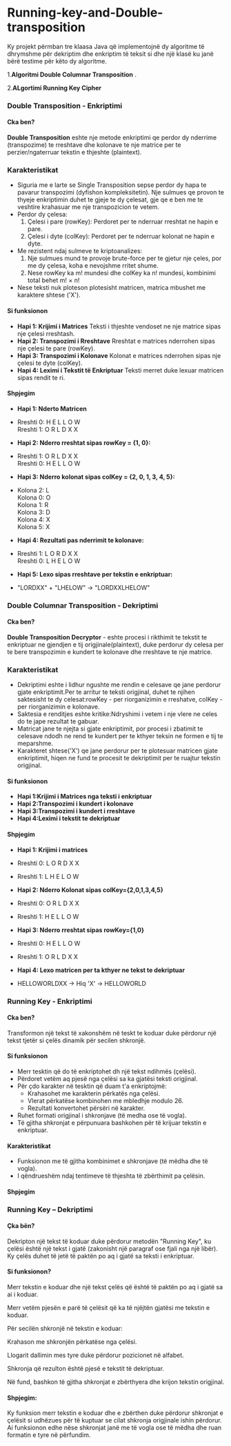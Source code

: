 # Running-key-and-Double-transposition

Ky projekt përmban tre klaasa Java që implementojnë dy algoritme të dhrymshme për dekriptim dhe enkriptim të teksit si dhe një klasë ku janë bërë testime për këto dy algoritme.

1.**Algoritmi Double Columnar Transposition** .

2.**ALgortimi Running Key Cipher** 

### Double Transposition - Enkriptimi

#### Cka ben?

**Double Transposition**  eshte nje metode enkriptimi qe perdor dy nderrime (transpozime) te rreshtave dhe kolonave te nje matrice per te perzier/ngaterruar tekstin e thjeshte (plaintext).

### Karakteristikat

- Siguria me e larte se Single Transposition sepse perdor dy hapa te pavarur transpozimi (dyfishon kompleksitetin). Nje sulmues qe provon te thyeje enkriptimin duhet te gjeje te dy çelesat, gje qe e ben me te veshtire krahasuar me nje transpozicion te vetem.
- Perdor dy çelesa:
  1. Çelesi i pare (rowKey): Perdoret per te nderruar rreshtat ne hapin e pare.
  2. Çelesi i dyte (colKey): Perdoret per te nderruar kolonat ne hapin e dyte.
- Me rezistent ndaj sulmeve te kriptoanalizes:
  1. Nje sulmues mund te provoje brute-force per te gjetur nje çeles, por me dy çelesa, koha e nevojshme rritet shume.
  2. Nese rowKey ka m! mundesi dhe colKey ka n! mundesi, kombinimi total behet m! × n!
- Nese teksti nuk ploteson plotesisht matricen, matrica mbushet me karaktere shtese ('X').


#### Si funksionon

   - **Hapi 1: Krijimi i Matrices** Teksti i thjeshte vendoset ne nje matrice sipas nje çelesi rreshtash.    
   - **Hapi 2: Transpozimi i Rreshtave** Rreshtat e matrices nderrohen sipas nje çelesi te pare (rowKey). 
   - **Hapi 3: Transpozimi i Kolonave** Kolonat e matrices nderrohen sipas nje çelesi te dyte (colKey).  
   - **Hapi 4: Leximi i Tekstit të Enkriptuar** Teksti merret duke lexuar matricen sipas rendit te ri.


#### Shpjegim

 - **Hapi 1: Nderto Matricen**
 - Rreshti 0: H E L L O W  
  Rreshti 1: O R L D X X  

 - **Hapi 2: Nderro rreshtat sipas rowKey = {1, 0}:**
 - Rreshti 1: O R L D X X  
 Rreshti 0: H E L L O W  

 - **Hapi 3: Nderro kolonat sipas colKey = {2, 0, 1, 3, 4, 5}:**
 - Kolona 2: L  
 Kolona 0: O  
 Kolona 1: R  
 Kolona 3: D  
 Kolona 4: X  
 Kolona 5: X  

- **Hapi 4: Rezultati pas nderrimit te kolonave:** 
- Rreshti 1: L O R D X X  
 Rreshti 0: L H E L O W  

- **Hapi 5: Lexo sipas rreshtave per tekstin e enkriptuar:**
- "LORDXX" + "LHELOW" → "LORDXXLHELOW"

### Double Columnar Transposition - Dekriptimi

#### Cka ben?

**Double Transposition Decryptor** - eshte procesi i rikthimit te tekstit te enkriptuar ne gjendjen e tij origjinale(plaintext), duke perdorur dy celesa per te bere transpozimin e kundert te kolonave dhe rreshtave te nje matrice.

### Karakteristikat
- Dekriptimi eshte i lidhur ngushte me rendin e celesave qe jane perdorur gjate enkriptimit.Per te arritur te teksti origjinal, duhet te njihen 
 saktesisht te dy celesat:rowKey - per riorganizimin e rreshatve,
                          colKey - per riorganizimin e kolonave.
- Saktesia e renditjes eshte kritike:Ndryshimi i vetem i nje vlere ne celes do te jape rezultat te gabuar.
- Matricat jane te njejta si gjate enkriptimit, por procesi i zbatimit te celesave ndodh ne rend te kundert per te kthyer teksin ne formen e tij te 
 meparshme.
- Karakteret shtese('X') qe jane perdorur per te plotesuar matricen gjate enkriptimit, hiqen ne fund te procesit te dekriptimit per te ruajtur 
 tekstin origjinal.

#### Si funksionon

  - **Hapi 1:Krijimi i Matrices nga teksti i enkriptuar**
  - **Hapi 2:Transpozimi i kundert i kolonave**
  - **Hapi 3:Transpozimi i kundert i rreshtave**
  - **Hapi 4:Leximi i tekstit te dekriptuar**
    
#### Shpjegim

  - **Hapi 1: Krijimi i matrices**
  -  Rreshti 0: L O R D X X
   - Rreshti 1: L H E L O W


  - **Hapi 2: Nderro Kolonat sipas colKey={2,0,1,3,4,5}**
   - Rreshti 0: O R L D X X
   - Rreshti 1: H E L L O W


  - **Hapi 3: Nderro rreshtat sipas rowKey={1,0}**
  -  Rreshti 0: H E L L O W
  -  Rreshti 1: O R L D X X


  - **Hapi 4: Lexo matricen per ta kthyer ne tekst te dekriptuar**
   - HELLOWORLDXX -> Hiq 'X' -> HELLOWORLD


### Running Key - Enkriptimi

#### Cka ben?

Transformon një tekst të xakonshëm në teskt te koduar duke përdorur një tekst tjetër si çelës dinamik për secilen shkronjë.

#### Si funksionon
* Merr tesktin që do të enkriptohet dh një tekst ndihmës (çelësi).
* Përdoret vetëm aq pjesë nga çelësi sa ka gjatësi teksti origjinal.
* Për çdo karakter në tesktin që duam t'a enkriptojmë:
  - Krahasohet me karakterin përkatës nga çelësi.
  - Vlerat përkatëse kombinohen me mbledhje modulo 26.
  - Rezultati konvertohet përsëri në karakter.
* Ruhet formati origjinal i shkronjave (të medha ose të vogla).
* Të gjitha shkronjat e përpunuara bashkohen për të krijuar tekstin e enkriptuar.

#### Karakteristikat
- Funksionon me të gjitha kombinimet e shkronjave (të mëdha dhe të vogla).
- I qëndrueshëm ndaj tentimeve të thjeshta të zbërthimit pa çelësin.

#### Shpjegim




### Running Key – Dekriptimi
#### Çka bën?
Dekripton një tekst të koduar duke përdorur metodën "Running Key", ku çelësi është një tekst i gjatë (zakonisht një paragraf ose fjali nga një libër). Ky çelës duhet të jetë të paktën po aq i gjatë sa teksti i enkriptuar.

#### Si funksionon?

Merr tekstin e koduar dhe një tekst çelës që është të paktën po aq i gjatë sa ai i koduar.

Merr vetëm pjesën e parë të çelësit që ka të njëjtën gjatësi me tekstin e koduar.

Për secilën shkronjë në tekstin e koduar:

Krahason me shkronjën përkatëse nga çelësi.

Llogarit dallimin mes tyre duke përdorur pozicionet në alfabet.

Shkronja që rezulton është pjesë e tekstit të dekriptuar.

Në fund, bashkon të gjitha shkronjat e zbërthyera dhe krijon tekstin origjinal.

#### Shpjegim:
Ky funksion merr tekstin e koduar dhe e zbërthen duke përdorur shkronjat e çelësit si udhëzues për të kuptuar se cilat shkronja origjinale ishin përdorur.
Ai funksionon edhe nëse shkronjat janë me të vogla ose të mëdha dhe ruan formatin e tyre në përfundim.




